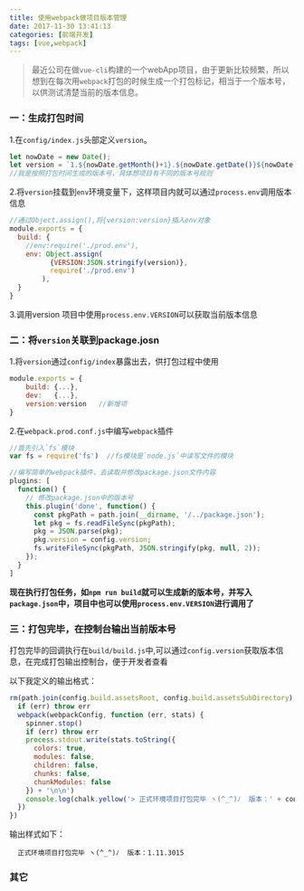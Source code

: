 ```yaml
---
title: 使用webpack做项目版本管理
date: 2017-11-30 13:41:13
categories: [前端开发]
tags: [vue,webpack]
---
```


> 最近公司在做`vue-cli`构建的一个webApp项目，由于更新比较频繁，所以想到在每次用`webpack`打包的时候生成一个打包标记，相当于一个版本号，以供测试清楚当前的版本信息。

### 一：生成打包时间

1.在`config/index.js`头部定义`version`。

```javascript
let nowDate = new Date();
let version = `1.${nowDate.getMonth()+1}.${nowDate.getDate()}${nowDate.getHours()}`;
//我是按照打包时间生成的版本号，具体想项目有不同的版本号规则
```
2.将`version`挂载到`env`环境变量下，这样项目内就可以通过`process.env`调用版本信息

```javascript
//通过Object.assign(),将{version:version}插入env对象
module.exports = {
  build: {
    //env:require('./prod.env'),
    env: Object.assign(
          {VERSION:JSON.stringify(version)},
          require('./prod.env')
        ),
  }
} 
```
3.调用version
  项目中使用`process.env.VERSION`可以获取当前版本信息

### 二：将`version`关联到package.josn

1.将`version`通过`config/index`暴露出去，供打包过程中使用

```javascript
module.exports = {
    build: {...},
    dev:   {...},
    version:version   //新增项
}
```
2.在`webpack.prod.conf.js`中编写`webpack`插件

```javascript
//首先引入`fs`模块
var fs = require('fs')  //fs模块是`node.js`中读写文件的模块
```


```javascript
//编写简单的webpack插件，去读取并修改package.json文件内容
plugins: [
  function() {
    // 修改package.json中的版本号
    this.plugin('done', function() {
      const pkgPath = path.join(__dirname, '/../package.json');
      let pkg = fs.readFileSync(pkgPath);
      pkg = JSON.parse(pkg);
      pkg.version = config.version;
      fs.writeFileSync(pkgPath, JSON.stringify(pkg, null, 2));
    });
  }
]
```
**现在执行打包任务，如`npm run build`就可以生成新的版本号，并写入`package.json`中，项目中也可以使用`process.env.VERSION`进行调用了**

### 三：打包完毕，在控制台输出当前版本号
打包完毕的回调执行在`build/build.js`中,可以通过`config.version`获取版本信息，在完成打包输出控制台，便于开发者查看

以下我定义的输出格式：
```javascript
rm(path.join(config.build.assetsRoot, config.build.assetsSubDirectory), err => {
  if (err) throw err
  webpack(webpackConfig, function (err, stats) {
    spinner.stop()
    if (err) throw err
    process.stdout.write(stats.toString({
      colors: true,
      modules: false,
      children: false,
      chunks: false,
      chunkModules: false
    }) + '\n\n')
    console.log(chalk.yellow('> 正式环境项目打包完毕 ヽ(^_^)ﾉ  版本：' + config.version))
  })
})
```
输出样式如下：
```
  正式环境项目打包完毕 ヽ(^_^)ﾉ  版本：1.11.3015
```

### 其它


